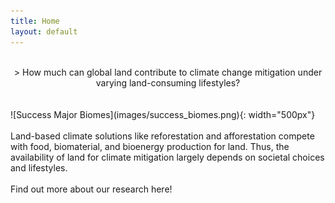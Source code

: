 ```yaml
---
title: Home
layout: default
---
```

<br>
<div style="text-align: center;">
> How much 
  can global land 
  contribute 
  to climate change mitigation 
  under varying land-consuming 
  lifestyles?
</div>
<br><br>
![Success Major Biomes](images/success_biomes.png){: width="500px"}
<br><br>
Land-based climate solutions like reforestation and afforestation compete with food, biomaterial, and bioenergy production for land. Thus, the availability of land for climate mitigation largely depends on societal choices and lifestyles.
<br><br>
Find out more about our research here!
